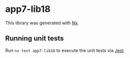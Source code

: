 # app7-lib18

This library was generated with [Nx](https://nx.dev).

## Running unit tests

Run `nx test app7-lib18` to execute the unit tests via [Jest](https://jestjs.io).

